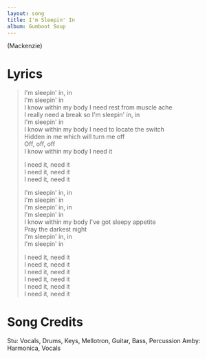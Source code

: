 ```yaml
---
layout: song
title: I'm Sleepin' In
album: Gumboot Soup
---
```


(Mackenzie)

# Lyrics

> I'm sleepin' in, in  
> I'm sleepin' in  
> I know within my body I need rest from muscle ache  
> I really need a break so I'm sleepin' in, in  
> I'm sleepin' in  
> I know within my body I need to locate the switch  
> Hidden in me which will turn me off  
> Off, off, off  
> I know within my body I need it  
>  
> I need it, need it  
> I need it, need it  
> I need it, need it  
>  
> I'm sleepin' in, in  
> I'm sleepin' in  
> I'm sleepin' in, in  
> I'm sleepin' in  
> I know within my body I've got sleepy appetite  
> Pray the darkest night  
> I'm sleepin' in, in  
> I'm sleepin' in  
>  
> I need it, need it  
> I need it, need it  
> I need it, need it  
> I need it, need it  
> I need it, need it  
> I need it, need it  

# Song Credits

Stu: Vocals, Drums, Keys, Mellotron, Guitar, Bass, Percussion
Amby: Harmonica, Vocals
